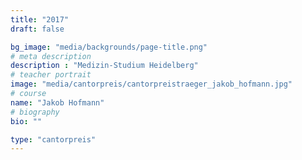```yaml
---
title: "2017"
draft: false

bg_image: "media/backgrounds/page-title.png"
# meta description
description : "Medizin-Studium Heidelberg"
# teacher portrait
image: "media/cantorpreis/cantorpreistraeger_jakob_hofmann.jpg"
# course
name: "Jakob Hofmann"
# biography
bio: ""

type: "cantorpreis"
---
```

